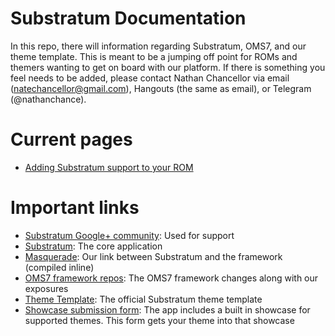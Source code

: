# Substratum Documentation

In this repo, there will information regarding Substratum, OMS7, and our theme
template. This is meant to be a jumping off point for ROMs and themers wanting
to get on board with our platform. If there is something you feel needs to be
added, please contact Nathan Chancellor via email (natechancellor@gmail.com),
Hangouts (the same as email), or Telegram (@nathanchance).

# Current pages

+ [Adding Substratum support to your ROM](AddingSupport.md)

# Important links

+ [Substratum Google+ community](https://plus.google.com/communities/102261717366580091389): Used for support
+ [Substratum](https://github.com/nicholaschum/substratum): The core application
+ [Masquerade](https://github.com/TeamSubstratum/masquerade): Our link between Substratum and the framework (compiled inline)
+ [OMS7 framework repos](https://github.com/SubstratumResources): The OMS7 framework changes along with our exposures
+ [Theme Template](https://github.com/TeamSubstratum/SubstratumThemeTemplate): The official Substratum theme template
+ [Showcase submission form](https://docs.google.com/forms/d/e/1FAIpQLSf5p5Lcag6jdrAz9wZ3UYiIy_Rm0mEko6z79wBjmZlGXunzgg/viewform): The app includes a built in showcase for supported themes. This form gets your theme into that showcase
